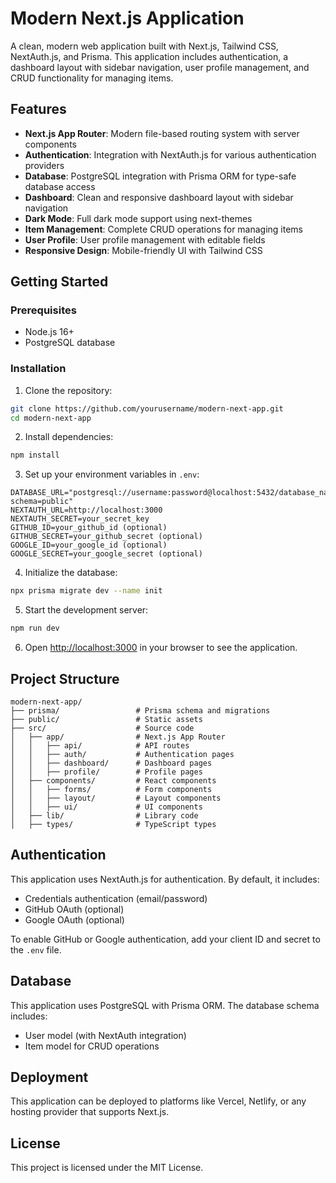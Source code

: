# Modern Next.js Application

A clean, modern web application built with Next.js, Tailwind CSS, NextAuth.js, and Prisma. This application includes authentication, a dashboard layout with sidebar navigation, user profile management, and CRUD functionality for managing items.

## Features

- **Next.js App Router**: Modern file-based routing system with server components
- **Authentication**: Integration with NextAuth.js for various authentication providers
- **Database**: PostgreSQL integration with Prisma ORM for type-safe database access
- **Dashboard**: Clean and responsive dashboard layout with sidebar navigation
- **Dark Mode**: Full dark mode support using next-themes
- **Item Management**: Complete CRUD operations for managing items
- **User Profile**: User profile management with editable fields
- **Responsive Design**: Mobile-friendly UI with Tailwind CSS

## Getting Started

### Prerequisites

- Node.js 16+
- PostgreSQL database

### Installation

1. Clone the repository:

```bash
git clone https://github.com/yourusername/modern-next-app.git
cd modern-next-app
```

2. Install dependencies:

```bash
npm install
```

3. Set up your environment variables in `.env`:

```
DATABASE_URL="postgresql://username:password@localhost:5432/database_name?schema=public"
NEXTAUTH_URL=http://localhost:3000
NEXTAUTH_SECRET=your_secret_key
GITHUB_ID=your_github_id (optional)
GITHUB_SECRET=your_github_secret (optional)
GOOGLE_ID=your_google_id (optional)
GOOGLE_SECRET=your_google_secret (optional)
```

4. Initialize the database:

```bash
npx prisma migrate dev --name init
```

5. Start the development server:

```bash
npm run dev
```

6. Open [http://localhost:3000](http://localhost:3000) in your browser to see the application.

## Project Structure

```
modern-next-app/
├── prisma/                 # Prisma schema and migrations
├── public/                 # Static assets
├── src/                    # Source code
│   ├── app/                # Next.js App Router
│   │   ├── api/            # API routes
│   │   ├── auth/           # Authentication pages
│   │   ├── dashboard/      # Dashboard pages
│   │   ├── profile/        # Profile pages
│   ├── components/         # React components
│   │   ├── forms/          # Form components
│   │   ├── layout/         # Layout components
│   │   ├── ui/             # UI components
│   ├── lib/                # Library code
│   ├── types/              # TypeScript types
```

## Authentication

This application uses NextAuth.js for authentication. By default, it includes:

- Credentials authentication (email/password)
- GitHub OAuth (optional)
- Google OAuth (optional)

To enable GitHub or Google authentication, add your client ID and secret to the `.env` file.

## Database

This application uses PostgreSQL with Prisma ORM. The database schema includes:

- User model (with NextAuth integration)
- Item model for CRUD operations

## Deployment

This application can be deployed to platforms like Vercel, Netlify, or any hosting provider that supports Next.js.

## License

This project is licensed under the MIT License.
